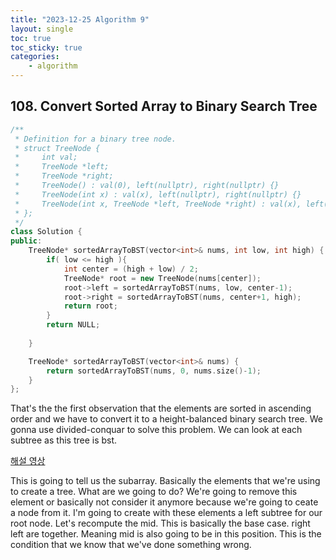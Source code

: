 ```yaml
---
title: "2023-12-25 Algorithm 9"
layout: single
toc: true
toc_sticky: true
categories:     
    - algorithm
---
```


## 108. Convert Sorted Array to Binary Search Tree


```c++
/**
 * Definition for a binary tree node.
 * struct TreeNode {
 *     int val;
 *     TreeNode *left;
 *     TreeNode *right;
 *     TreeNode() : val(0), left(nullptr), right(nullptr) {}
 *     TreeNode(int x) : val(x), left(nullptr), right(nullptr) {}
 *     TreeNode(int x, TreeNode *left, TreeNode *right) : val(x), left(left), right(right) {}
 * };
 */
class Solution {
public:
    TreeNode* sortedArrayToBST(vector<int>& nums, int low, int high) {
        if( low <= high ){
            int center = (high + low) / 2;
            TreeNode* root = new TreeNode(nums[center]);
            root->left = sortedArrayToBST(nums, low, center-1);
            root->right = sortedArrayToBST(nums, center+1, high);
            return root;
        }
        return NULL;
            
    }

    TreeNode* sortedArrayToBST(vector<int>& nums) {
        return sortedArrayToBST(nums, 0, nums.size()-1);
    }
};

```

That's the the first observation that the elements are sorted in ascending order and we have to convert it to a height-balanced binary search tree.
We gonna use divided-conquar to solve this problem.
We can look at each subtree as this tree is bst.

[해설 영상](https://www.youtube.com/watch?v=0K0uCMYq5ng)

This is going to tell us the subarray.
Basically the elements that we're using to create a tree.
What are we going to do?
We're going to remove this element or basically not consider it anymore because we're going to ceate a node from it.
I'm going to create with these elements a left subtree for our root node.
Let's recompute the mid. 
This is basically the base case. right left are together. Meaning mid is also going to be in this position.
This is the condition that we know that we've done something wrong.